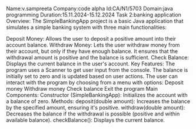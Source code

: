 Name:v.sampreeta
Company:code alpha
Id:CA/N1/5703
Domain:java programming
Duration:15.11.2024-15.12.2024
Task 2:banking application
Overview:
The SimpleBankingApp project is a basic Java application that simulates a simple banking system with three main functionalities:

Deposit Money: Allows the user to deposit a positive amount into their account balance.
Withdraw Money: Lets the user withdraw money from their account, but only if they have enough balance. It ensures that the withdrawal amount is positive and the balance is sufficient.
Check Balance: Displays the current balance in the user's account.
Key Features:
The program uses a Scanner to get user input from the console.
The balance is initially set to zero and is updated based on user actions.
The user can interact with the program by choosing from a menu with options:
Deposit money
Withdraw money
Check balance
Exit the program
Main Components:
Constructor (SimpleBankingApp): Initializes the account with a balance of zero.
Methods:
deposit(double amount): Increases the balance by the specified amount, ensuring it's positive.
withdraw(double amount): Decreases the balance if the withdrawal is possible (positive and within available balance).
checkBalance(): Displays the current balance.



